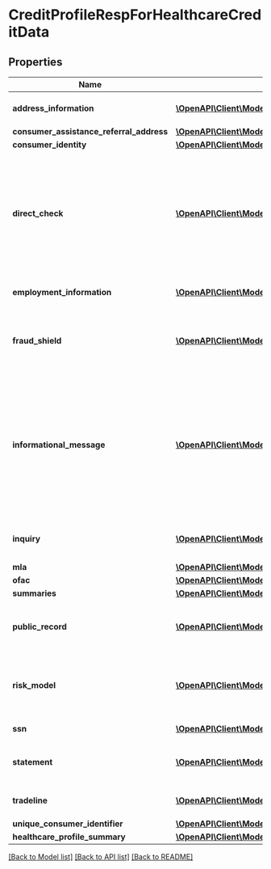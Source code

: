 # CreditProfileRespForHealthcareCreditData

## Properties
Name | Type | Description | Notes
------------ | ------------- | ------------- | -------------
**address_information** | [**\OpenAPI\Client\Model\AddressInformationResp[]**](AddressInformationResp.md) | Best Consumer Addresses | [optional] 
**consumer_assistance_referral_address** | [**\OpenAPI\Client\Model\ConsumerAssistanceReferralAddress**](ConsumerAssistanceReferralAddress.md) |  | [optional] 
**consumer_identity** | [**\OpenAPI\Client\Model\ConsumerIdentity**](ConsumerIdentity.md) |  | [optional] 
**direct_check** | [**\OpenAPI\Client\Model\DirectCheckResp[]**](DirectCheckResp.md) | Subscriber Information of subscriber codes shown on credit profile. Present when direct check is requested on input or via subcode option. | [optional] 
**employment_information** | [**\OpenAPI\Client\Model\EmploymentInformationResp[]**](EmploymentInformationResp.md) | Best Consumer Employments. | [optional] 
**fraud_shield** | [**\OpenAPI\Client\Model\FraudShieldResp[]**](FraudShieldResp.md) | Fraud Shield information when requested on input or via subcode. | [optional] 
**informational_message** | [**\OpenAPI\Client\Model\InformationalMessageResp[]**](InformationalMessageResp.md) | informational messages for request and response scenarios. e.g. if a product option requested is NOT setup for the subcode, response will reflect a warning. | [optional] 
**inquiry** | [**\OpenAPI\Client\Model\InquiryResp[]**](InquiryResp.md) | Onfile Inquiries for the consumer. | [optional] 
**mla** | [**\OpenAPI\Client\Model\MlaResp**](MlaResp.md) |  | [optional] 
**ofac** | [**\OpenAPI\Client\Model\OfacResp**](OfacResp.md) |  | [optional] 
**summaries** | [**\OpenAPI\Client\Model\Summary[]**](Summary.md) |  | [optional] 
**public_record** | [**\OpenAPI\Client\Model\PublicRecordResp[]**](PublicRecordResp.md) | Bankruptcy, Lien and Civil Action public records for Consumer. | [optional] 
**risk_model** | [**\OpenAPI\Client\Model\RiskModelRespHealth[]**](RiskModelRespHealth.md) | Risk Models present when requested via input or subscriber code. | [optional] 
**ssn** | [**\OpenAPI\Client\Model\SsnResp[]**](SsnResp.md) | Consumer&#39;s profile SSN. | [optional] 
**statement** | [**\OpenAPI\Client\Model\StatementResp[]**](StatementResp.md) | Consumer Statements present onfile. | [optional] 
**tradeline** | [**\OpenAPI\Client\Model\TradelineRespHealth[]**](TradelineRespHealth.md) | Consumer tradeline information. | [optional] 
**unique_consumer_identifier** | [**\OpenAPI\Client\Model\UniqueConsumerIdentifier**](UniqueConsumerIdentifier.md) |  | [optional] 
**healthcare_profile_summary** | [**\OpenAPI\Client\Model\HealthcareProfileSummary**](HealthcareProfileSummary.md) |  | [optional] 

[[Back to Model list]](../README.md#documentation-for-models) [[Back to API list]](../README.md#documentation-for-api-endpoints) [[Back to README]](../README.md)


